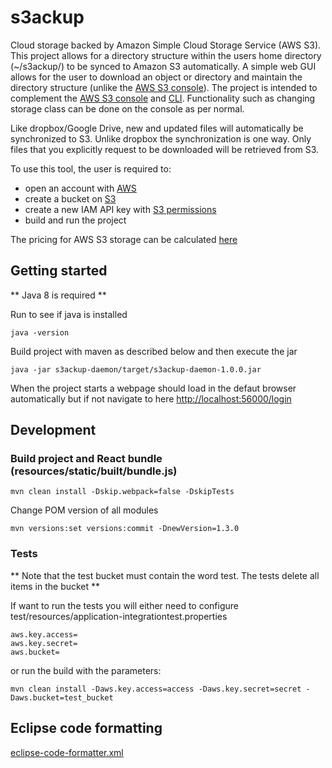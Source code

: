 # s3ackup

Cloud storage backed by Amazon Simple Cloud Storage Service‎ (AWS S3).
This project allows for a directory structure within the users home directory (~/s3ackup/) to be synced to Amazon S3 automatically.
A simple web GUI allows for the user to download an object or directory and maintain the directory structure (unlike the [AWS S3 console](https://s3.console.aws.amazon.com/s3/home)). 
The project is intended to complement the [AWS S3 console](https://s3.console.aws.amazon.com/s3/home) and [CLI](https://aws.amazon.com/cli). 
Functionality such as changing storage class can be done on the console as per normal.


Like dropbox/Google Drive, new and updated files will automatically be synchronized to S3.
Unlike dropbox the synchronization is one way. Only files that you explicitly request to be downloaded will be retrieved from S3.


To use this tool, the user is required to:
* open an account with [AWS](https://aws.amazon.com/free)
* create a bucket on [S3](https://s3.console.aws.amazon.com/s3/home)
* create a new IAM API key with [S3 permissions](https://console.aws.amazon.com/iam/home)
* build and run the project

The pricing for AWS S3 storage can be calculated [here](https://aws.amazon.com/s3/pricing/)
## Getting started

** Java 8 is required **

Run to see if java is installed

```
java -version 

```


Build project with maven as described below and then execute the jar

```
java -jar s3ackup-daemon/target/s3ackup-daemon-1.0.0.jar

```

When the project starts a webpage should load in the defaut browser automatically but if not navigate to here [http://localhost:56000/login](http://localhost:56000/login)





## Development


### Build project and React bundle (resources/static/built/bundle.js)

```
mvn clean install -Dskip.webpack=false -DskipTests
```

Change POM version of all modules

```
mvn versions:set versions:commit -DnewVersion=1.3.0 

```


### Tests

** Note that the test bucket must contain the word test. The tests delete all items in the bucket **

If want to run the tests you will either need to configure test/resources/application-integrationtest.properties

```
aws.key.access=
aws.key.secret=
aws.bucket=
```

or run the build with the parameters:
 
```
mvn clean install -Daws.key.access=access -Daws.key.secret=secret -Daws.bucket=test_bucket 
```

 



## Eclipse code formatting

[eclipse-code-formatter.xml](https://github.com/spring-projects/spring-boot/blob/master/eclipse/eclipse-code-formatter.xml)

